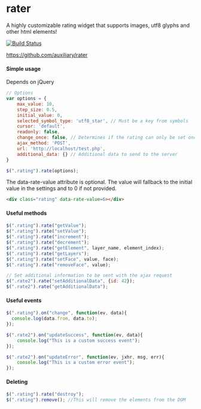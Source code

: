 # rater
A highly customizable rating widget that supports images, utf8 glyphs and other html elements!

[![Build Status](https://travis-ci.org/auxiliary/rater.svg?branch=master)](https://travis-ci.org/auxiliary/rater)

https://github.com/auxiliary/rater

#### Simple usage

Depends on jQuery

```javascript
// Options
var options = {
    max_value: 10,
    step_size: 0.5,
    initial_value: 0,
    selected_symbol_type: 'utf8_star', // Must be a key from symbols
    cursor: 'default',
    readonly: false,
    change_once: false, // Determines if the rating can only be set once
    ajax_method: 'POST',
    url: 'http://localhost/test.php',
    additional_data: {} // Additional data to send to the server
}

$(".rating").rate(options);
```

The data-rate-value attribute is optional. The value will fallback to the initial
value in the settings and to 0 if not provided.
```html
<div class="rating" data-rate-value=6></div>
```

#### Useful methods

```javascript
$(".rating").rate("getValue");
$(".rating").rate("setValue");
$(".rating").rate("increment");
$(".rating").rate("decrement");
$(".rating").rate("getElement", layer_name, element_index);
$(".rating").rate("getLayers");
$(".rating").rate("setFace", value, face);
$(".rating").rate("removeFace", value);

// Set additional information to be sent with the ajax request
$(".rate2").rate("setAdditionalData", {id: 42});
$(".rate2").rate("getAdditionalData");
```

#### Useful events
```javascript
$(".rating").on("change", function(ev, data){
  console.log(data.from, data.to);
});

$(".rate2").on("updateSuccess", function(ev, data){
    console.log("This is a custom success event");
});

$(".rate2").on("updateError", function(ev, jxhr, msg, err){
    console.log("This is a custom error event");
});
```

#### Deleting

```javascript
$(".rating").rate("destroy");
$(".rating").remove(); //This will remove the elements from the DOM
```
